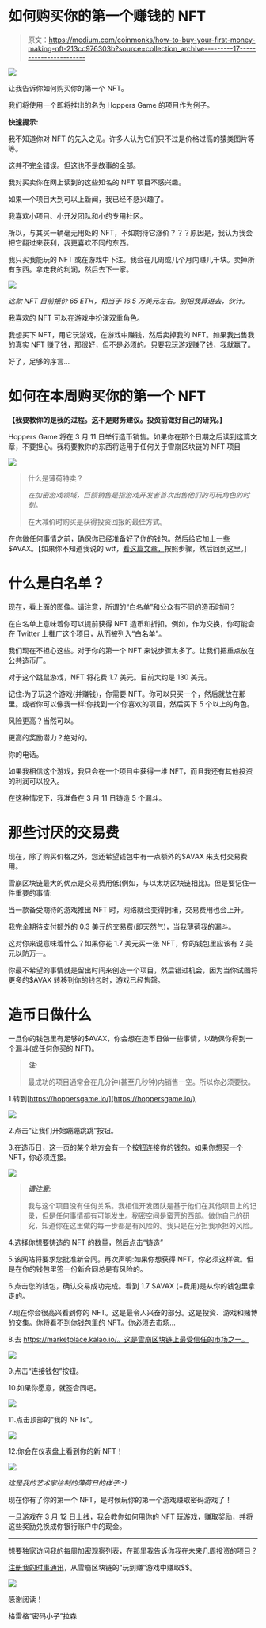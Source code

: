 # 如何购买你的第一个赚钱的 NFT

> 原文：<https://medium.com/coinmonks/how-to-buy-your-first-money-making-nft-213cc976303b?source=collection_archive---------17----------------------->

![](img/1aa5c881af70ab47568fedd596a4b696.png)

让我告诉你如何购买你的第一个 NFT。

我们将使用一个即将推出的名为 Hoppers Game 的项目作为例子。

**快速提示:**

我不知道你对 NFT 的先入之见。许多人认为它们只不过是价格过高的猿类图片等等。

这并不完全错误。但这也不是故事的全部。

我对买卖你在网上读到的这些知名的 NFT 项目不感兴趣。

如果一个项目大到可以上新闻，我已经不感兴趣了。

我喜欢小项目、小开发团队和小的专用社区。

所以，与其买一辆毫无用处的 NFT，不如期待它涨价？？？原因是，我认为我会把它翻过来获利，我更喜欢不同的东西。

我只买我能玩的 NFT 或在游戏中下注。我会在几周或几个月内赚几千块。卖掉所有东西。拿走我的利润，然后去下一家。

![](img/19ea6fef47025ce094c7eb51543b3db9.png)

*这款 NFT 目前报价 65 ETH，相当于 16.5 万美元左右。别把我算进去，伙计。*

我喜欢的 NFT 可以在游戏中扮演双重角色。

我想买下 NFT，用它玩游戏，在游戏中赚钱，然后卖掉我的 NFT。如果我出售我的真实 NFT 赚了钱，那很好，但不是必须的。只要我玩游戏赚了钱，我就赢了。

好了，足够的序言…

# 如何在本周购买你的第一个 NFT

**【我要教你的是我的过程。这不是财务建议。投资前做好自己的研究。]**

Hoppers Game 将在 3 月 11 日举行造币销售。如果你在那个日期之后读到这篇文章，不要担心。我将要教你的东西将适用于任何关于雪崩区块链的 NFT 项目

![](img/355cdf3c5b11aa06120f2335645c7ccf.png)

> 什么是薄荷特卖？
> 
> *在加密游戏领域，巨额销售是指游戏开发者首次出售他们的可玩角色的时刻。*
> 
> 在大减价时购买是获得投资回报的最佳方式。

在你做任何事情之前，确保你已经准备好了你的钱包。然后给它加上一些$AVAX。【如果你不知道我说的 wtf，[看这篇文章，](/coinmonks/how-to-buy-your-first-altcoin-718929597e95)按照步骤，然后回到这里。]

# 什么是白名单？

现在，看上面的图像。请注意，所谓的“白名单”和公众有不同的造币时间？

在白名单上意味着你可以提前获得 NFT 造币和折扣。例如，作为交换，你可能会在 Twitter 上推广这个项目，从而被列入“白名单”。

我们现在不担心这些。对于你的第一个 NFT 来说步骤太多了。让我们把重点放在公共造币厂。

对于这个跳鼠游戏，NFT 将花费 1.7 美元。目前大约是 130 美元。

记住:为了玩这个游戏(并赚钱)，你需要 NFT。你可以只买一个，然后就放在那里。或者你可以像我一样:你找到一个你喜欢的项目，然后买下 5 个以上的角色。

风险更高？当然可以。

更高的奖励潜力？绝对的。

你的电话。

如果我相信这个游戏，我只会在一个项目中获得一堆 NFT，而且我还有其他投资的利润可以投入。

在这种情况下，我准备在 3 月 11 日铸造 5 个漏斗。

# 那些讨厌的交易费

现在，除了购买价格之外，您还希望钱包中有一点额外的$AVAX 来支付交易费用。

雪崩区块链最大的优点是交易费用低(例如，与以太坊区块链相比)。但是要记住一件重要的事情:

当一款备受期待的游戏推出 NFT 时，网络就会变得拥堵，交易费用也会上升。

我完全期待支付额外的 0.3 美元的交易费(即天然气)，当我薄荷我的漏斗。

这对你来说意味着什么？如果你花 1.7 美元买一张 NFT，你的钱包里应该有 2 美元以防万一。

你最不希望的事情就是留出时间来创造一个项目，然后错过机会，因为当你试图将更多的$AVAX 转移到你的钱包时，游戏已经售罄。

# 造币日做什么

一旦你的钱包里有足够的$AVAX，你会想在造币日做一些事情，以确保你得到一个漏斗(或任何你买的 NFT)。

> ***注:***
> 
> 最成功的项目通常会在几分钟(甚至几秒钟)内销售一空。所以你必须要快。

1.转到[https://hoppersgame.io/](https://hoppersgame.io/)

![](img/6279a4e31bbb9207b3f8579abbc0be8a.png)

2.点击“让我们开始蹦蹦跳跳”按钮。

3.在造币日，这一页的某个地方会有一个按钮连接你的钱包。如果你想买一个 NFT，你必须连接。

![](img/8b9f1fa804d694542e589c8faecc7eb5.png)

> ***请注意:***
> 
> 我与这个项目没有任何关系。我相信开发团队是基于他们在其他项目上的记录，但是任何事情都有可能发生。秘密空间是蛮荒的西部。做你自己的研究，知道你在这里做的每一步都是有风险的。我只是在分担我承担的风险。

4.选择你想要铸造的 NFT 的数量，然后点击“铸造”

5.该网站将要求您批准新合同。再次声明:如果你想获得 NFT，你必须这样做。但是在你的钱包里签一份新合同总是有风险的。

6.点击您的钱包，确认交易成功完成。看到 1.7 $AVAX (+费用)是从你的钱包里拿走的。

7.现在你会很高兴看到你的 NFT。这是最令人兴奋的部分。这是投资、游戏和赌博的交集。你将看不到你钱包里的 NFT。你必须去市场…

8.去 https://marketplace.kalao.io/。这是雪崩区块链上最受信任的市场之一。

![](img/f867ba591a017391922d6623e11a21bb.png)

9.点击“连接钱包”按钮。

10.如果你愿意，就签合同吧。

![](img/0714fa2ae16611bf0ef205e8382acdd9.png)

11.点击顶部的“我的 NFTs”。

![](img/7ee933066d5c122f4d6aa23613f3b3e3.png)

12.你会在仪表盘上看到你的新 NFT！

![](img/4d798ff2073833fc0b79647bd7ddd003.png)

*这是我的艺术家绘制的薄荷日的样子:-)*

现在你有了你的第一个 NFT，是时候玩你的第一个游戏赚取密码游戏了！

一旦游戏在 3 月 12 日上线，我会教你如何用你的 NFT 玩游戏，赚取奖励，并将这些奖励兑换成你银行账户中的现金。

***

想要独家访问我的每周加密观察列表，在那里我告诉你我在未来几周投资的项目？

[注册我的时事通讯](https://sendfox.com/lp/1x9d5n)，从雪崩区块链的“玩到赚”游戏中赚取$$。

![](img/90ecfa62e03309e3dd30888f880b4ab8.png)

感谢阅读！

格雷格“密码小子”拉森